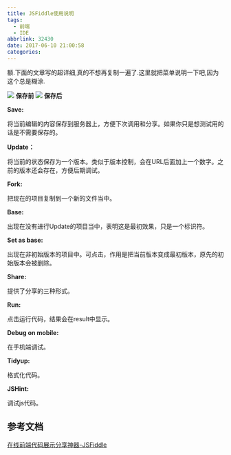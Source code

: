 ```yaml
---
title: JSFiddle使用说明
tags:
  - 前端
  - IDE
abbrlink: 32430
date: 2017-06-10 21:00:58
categories:
---
```

额.下面的文章写的超详细,真的不想再复制一遍了.这里就把菜单说明一下吧,因为这个总是糊涂.

![](http://images.cnitblog.com/blog/250316/201312/16094918-3b163908b00c41e5bd6271151c88452d.png)
**保存前**
![](http://images.cnitblog.com/blog/250316/201312/16094928-a94cdd36c5034dca8e868da5c5ef721d.png)
**保存后**


**Save:**

将当前编辑的内容保存到服务器上，方便下次调用和分享。如果你只是想测试用的话是不需要保存的。

**Update：**

将当前的状态保存为一个版本。类似于版本控制，会在URL后面加上一个数字。之前的版本还会存在，方便后期调试。

**Fork:**

把现在的项目复制到一个新的文件当中。

**Base:**

出现在没有进行Update的项目当中，表明这是最初效果，只是一个标识符。

**Set as base:**

出现在非初始版本的项目中。可点击，作用是把当前版本变成最初版本，原先的初始版本会被删除。

**Share:**

提供了分享的三种形式。

**Run:**

点击运行代码，结果会在result中显示。

**Debug on mobile:**

在手机端调试。

**Tidyup:**

格式化代码。

**JSHint:**

调试js代码。


## 参考文档
[在线前端代码展示分享神器-JSFiddle](http://www.cnblogs.com/qdlife/p/3476178.html)
